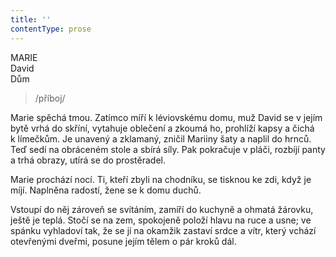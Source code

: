 ```yaml
---
title: ''
contentType: prose
---
```


MARIE  
David  
Dům

> /příboj/

Marie spěchá tmou. Zatímco míří k léviovskému domu, muž David se v jejím bytě vrhá do skříní, vytahuje oblečení a zkoumá ho, prohlíží kapsy a čichá k límečkům. Je unavený a zklamaný, zničil Mariiny šaty a naplil do hrnců. Teď sedí na obráceném stole a sbírá síly. Pak pokračuje v pláči, rozbíjí panty a trhá obrazy, utírá se do prostěradel.

Marie prochází nocí. Ti, kteří zbyli na chodníku, se tisknou ke zdi, když je míjí. Naplněna radostí, žene se k domu duchů.

Vstoupí do něj zároveň se svítáním, zamíří do kuchyně a ohmatá žárovku, ještě je teplá. Stočí se na zem, spokojeně položí hlavu na ruce a usne; ve spánku vyhladoví tak, že se jí na okamžik zastaví srdce a vítr, který vchází otevřenými dveřmi, posune jejím tělem o pár kroků dál.
